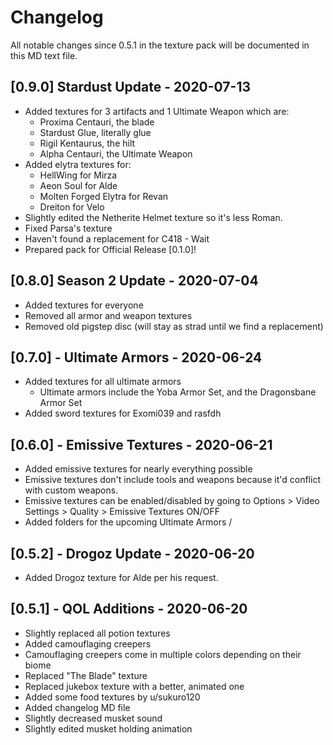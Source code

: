 # Changelog
All notable changes since 0.5.1 in the texture pack will be documented in this MD text file.

## [0.9.0] Stardust Update - 2020-07-13
- Added textures for 3 artifacts and 1 Ultimate Weapon which are:
  - Proxima Centauri, the blade
  - Stardust Glue, literally glue
  - Rigil Kentaurus, the hilt
  - Alpha Centauri, the Ultimate Weapon
- Added elytra textures for:
  - HellWing for Mirza
  - Aeon Soul for Alde
  - Molten Forged Elytra for Revan
  - Dreiton for Velo
- Slightly edited the Netherite Helmet texture so it's less Roman.
- Fixed Parsa's texture
- Haven't found a replacement for C418 - Wait
- Prepared pack for Official Release [0.1.0]!

## [0.8.0] Season 2 Update - 2020-07-04
- Added textures for everyone
- Removed all armor and weapon textures
- Removed old pigstep disc (will stay as strad until we find a replacement)

## [0.7.0] - Ultimate Armors - 2020-06-24
- Added textures for all ultimate armors
  - Ultimate armors include the Yoba Armor Set, and the Dragonsbane Armor Set
- Added sword textures for Exomi039 and rasfdh

## [0.6.0] - Emissive Textures - 2020-06-21
- Added emissive textures for nearly everything possible
 - Emissive textures don't include tools and weapons because it'd conflict with custom weapons.
 - Emissive textures can be enabled/disabled by going to Options > Video Settings > Quality > Emissive Textures ON/OFF
- Added folders for the upcoming Ultimate Armors
/
## [0.5.2] - Drogoz Update - 2020-06-20
- Added Drogoz texture for Alde per his request.

## [0.5.1] - QOL Additions - 2020-06-20
- Slightly replaced all potion textures
- Added camouflaging creepers
 - Camouflaging creepers come in multiple colors depending on their biome
- Replaced "The Blade" texture
- Replaced jukebox texture with a better, animated one
- Added some food textures by u/sukuro120
- Added changelog MD file
- Slightly decreased musket sound
- Slightly edited musket holding animation